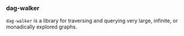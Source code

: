 ### dag-walker

`dag-walker` is a library for traversing and querying very large, infinite, or monadically explored graphs.
